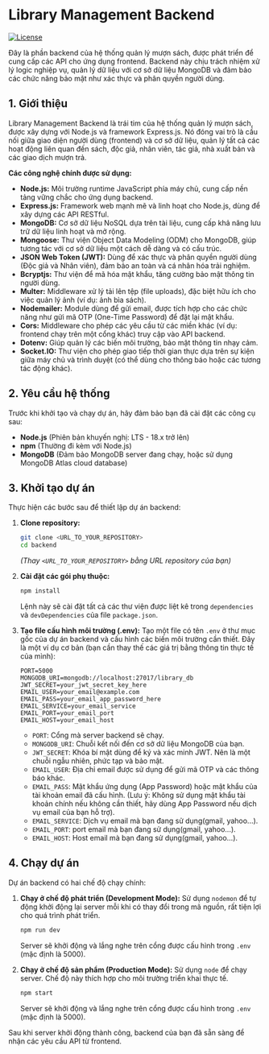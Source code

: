 # Library Management Backend

[![License](https://img.shields.io/badge/License-ISC-blue.svg)](https://opensource.org/licenses/ISC)

Đây là phần backend của hệ thống quản lý mượn sách, được phát triển để cung cấp các API cho ứng dụng frontend. Backend này chịu trách nhiệm xử lý logic nghiệp vụ, quản lý dữ liệu với cơ sở dữ liệu MongoDB và đảm bảo các chức năng bảo mật như xác thực và phân quyền người dùng.

## 1. Giới thiệu

Library Management Backend là trái tim của hệ thống quản lý mượn sách, được xây dựng với Node.js và framework Express.js. Nó đóng vai trò là cầu nối giữa giao diện người dùng (frontend) và cơ sở dữ liệu, quản lý tất cả các hoạt động liên quan đến sách, độc giả, nhân viên, tác giả, nhà xuất bản và các giao dịch mượn trả.

**Các công nghệ chính được sử dụng:**

* **Node.js:** Môi trường runtime JavaScript phía máy chủ, cung cấp nền tảng vững chắc cho ứng dụng backend.
* **Express.js:** Framework web mạnh mẽ và linh hoạt cho Node.js, dùng để xây dựng các API RESTful.
* **MongoDB:** Cơ sở dữ liệu NoSQL dựa trên tài liệu, cung cấp khả năng lưu trữ dữ liệu linh hoạt và mở rộng.
* **Mongoose:** Thư viện Object Data Modeling (ODM) cho MongoDB, giúp tương tác với cơ sở dữ liệu một cách dễ dàng và có cấu trúc.
* **JSON Web Token (JWT):** Dùng để xác thực và phân quyền người dùng (Độc giả và Nhân viên), đảm bảo an toàn và cá nhân hóa trải nghiệm.
* **Bcryptjs:** Thư viện để mã hóa mật khẩu, tăng cường bảo mật thông tin người dùng.
* **Multer:** Middleware xử lý tải lên tệp (file uploads), đặc biệt hữu ích cho việc quản lý ảnh (ví dụ: ảnh bìa sách).
* **Nodemailer:** Module dùng để gửi email, được tích hợp cho các chức năng như gửi mã OTP (One-Time Password) để đặt lại mật khẩu.
* **Cors:** Middleware cho phép các yêu cầu từ các miền khác (ví dụ: frontend chạy trên một cổng khác) truy cập vào API backend.
* **Dotenv:** Giúp quản lý các biến môi trường, bảo mật thông tin nhạy cảm.
* **Socket.IO:** Thư viện cho phép giao tiếp thời gian thực dựa trên sự kiện giữa máy chủ và trình duyệt (có thể dùng cho thông báo hoặc các tương tác động khác).

## 2. Yêu cầu hệ thống

Trước khi khởi tạo và chạy dự án, hãy đảm bảo bạn đã cài đặt các công cụ sau:

* **Node.js** (Phiên bản khuyến nghị: LTS - 18.x trở lên)
* **npm** (Thường đi kèm với Node.js)
* **MongoDB** (Đảm bảo MongoDB server đang chạy, hoặc sử dụng MongoDB Atlas cloud database)

## 3. Khởi tạo dự án

Thực hiện các bước sau để thiết lập dự án backend:

1.  **Clone repository:**
    ```bash
    git clone <URL_TO_YOUR_REPOSITORY>
    cd backend
    ```
    *(Thay `<URL_TO_YOUR_REPOSITORY>` bằng URL repository của bạn)*

2.  **Cài đặt các gói phụ thuộc:**
    ```bash
    npm install
    ```
    Lệnh này sẽ cài đặt tất cả các thư viện được liệt kê trong `dependencies` và `devDependencies` của file `package.json`.

3.  **Tạo file cấu hình môi trường (.env):**
    Tạo một file có tên `.env` ở thư mục gốc của dự án backend và cấu hình các biến môi trường cần thiết. Đây là một ví dụ cơ bản (bạn cần thay thế các giá trị bằng thông tin thực tế của mình):

    ```env
    PORT=5000
    MONGODB_URI=mongodb://localhost:27017/library_db
    JWT_SECRET=your_jwt_secret_key_here
    EMAIL_USER=your_email@example.com
    EMAIL_PASS=your_email_app_password_here
    EMAIL_SERVICE=your_email_service
    EMAIL_PORT=your_email_port
    EMAIL_HOST=your_email_host
    ```
    * `PORT`: Cổng mà server backend sẽ chạy.
    * `MONGODB_URI`: Chuỗi kết nối đến cơ sở dữ liệu MongoDB của bạn.
    * `JWT_SECRET`: Khóa bí mật dùng để ký và xác minh JWT. Nên là một chuỗi ngẫu nhiên, phức tạp và bảo mật.
    * `EMAIL_USER`: Địa chỉ email được sử dụng để gửi mã OTP và các thông báo khác.
    * `EMAIL_PASS`: Mật khẩu ứng dụng (App Password) hoặc mật khẩu của tài khoản email đã cấu hình. (Lưu ý: Không sử dụng mật khẩu tài khoản chính nếu không cần thiết, hãy dùng App Password nếu dịch vụ email của bạn hỗ trợ).
    * `EMAIL_SERVICE`: Dịch vụ email mà bạn đang sử dụng(gmail, yahoo...).
    * `EMAIL_PORT`: port email mà bạn đang sử dụng(gmail, yahoo...).
    * `EMAIL_HOST`: Host email mà bạn đang sử dụng(gmail, yahoo...).
      


## 4. Chạy dự án

Dự án backend có hai chế độ chạy chính:

1.  **Chạy ở chế độ phát triển (Development Mode):**
    Sử dụng `nodemon` để tự động khởi động lại server mỗi khi có thay đổi trong mã nguồn, rất tiện lợi cho quá trình phát triển.
    ```bash
    npm run dev
    ```
    Server sẽ khởi động và lắng nghe trên cổng được cấu hình trong `.env` (mặc định là 5000).

2.  **Chạy ở chế độ sản phẩm (Production Mode):**
    Sử dụng `node` để chạy server. Chế độ này thích hợp cho môi trường triển khai thực tế.
    ```bash
    npm start
    ```
    Server sẽ khởi động và lắng nghe trên cổng được cấu hình trong `.env` (mặc định là 5000).

Sau khi server khởi động thành công, backend của bạn đã sẵn sàng để nhận các yêu cầu API từ frontend.
